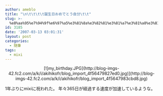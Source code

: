 ```yaml
---
author: ameblo
title: "\n\t\t\t\t誕生日おめでとう自分\t\t"
slug: >-
  %e8%aa%95%e7%94%9f%e6%97%a5%e3%81%8a%e3%82%81%e3%81%a7%e3%81%a8%e3%81%86%e8%87%aa%e5%88%86
id: 3185
date: '2007-03-13 03:01:31'
layout: post
categories:
  - 随筆
tags:
  - mixi
---
```


<div align="center">[![my_birthday.JPG](http://blog-imgs-42.fc2.com/a/k/i/akihikofr/blog_import_4f56479827ed0.jpg)](http://blog-imgs-42.fc2.com/a/k/i/akihikofr/blog_import_4f5647983cbd8.jpg)</div>

1年ぶりにmixiに祝われた。 年々365日が経過する速度が加速しているような。